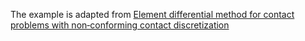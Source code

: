 The example is adapted from [Element differential method for contact problems with non‑conforming contact discretization](https://doi.org/10.1007/s00366-024-01963-7)

